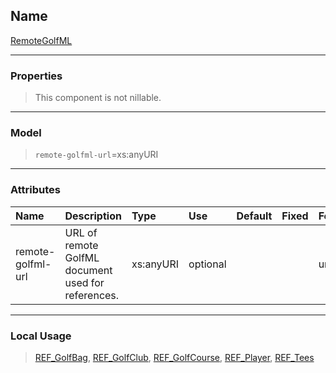 ## Name ##

[RemoteGolfML](ARemoteGolfML.md)

---



### Properties ###

> This component is not nillable.

---


### Model ###

> `remote-golfml-url`=xs:anyURI

---


### Attributes ###

| **Name** | **Description** | **Type** | **Use** | **Default** | **Fixed** | **Form** |
|:---------|:----------------|:---------|:--------|:------------|:----------|:---------|
| remote-golfml-url |  				URL of remote GolfML document used for references.			 | xs:anyURI | optional |  |  | unqualified |


---


### Local Usage ###
> [REF\_GolfBag](CREF_GolfBag.md), [REF\_GolfClub](CREF_GolfClub.md), [REF\_GolfCourse](CREF_GolfCourse.md), [REF\_Player](CREF_Player.md), [REF\_Tees](CREF_Tees.md)